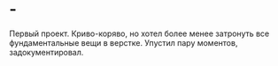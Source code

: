 # -
Первый проект. Криво-коряво, но хотел более менее затронуть все фундаментальные вещи в верстке. Упустил пару моментов, задокументировал. 
